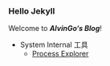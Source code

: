 ---
---

### Hello Jekyll

Welcome to ***AlvinGo‘s Blog***!

- System Internal 工具
	- [Process Explorer](/WindowsUtilities/ProcessExplorer/Part_1.html)